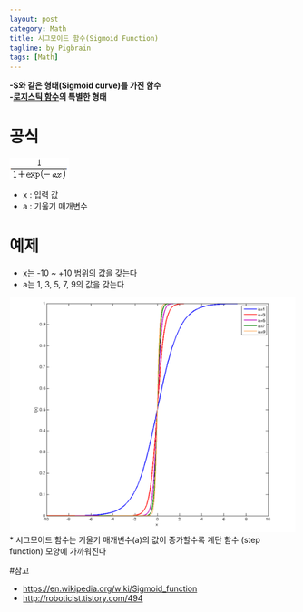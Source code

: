 ```yaml
---
layout: post
category: Math
title: 시그모이드 함수(Sigmoid Function)
tagline: by Pigbrain
tags: [Math]
---
```


<!--more-->

**-S와 같은 형태(Sigmoid curve)를 가진 함수**   
**-[로지스틱 함수](https://en.wikipedia.org/wiki/Logistic_function)의 특별한 형태**  
  
# 공식  
<img src="/assets/themes/Snail/img/Math/SigmoidFunction/formula.png" alt="">  

* x : 입력 값
* a : 기울기 매개변수

# 예제
* x는 -10 ~ +10 범위의 값을 갖는다
* a는 1, 3, 5, 7, 9의 값을 갖는다
<img src="/assets/themes/Snail/img/Math/SigmoidFunction/graph.png" alt="">
* 시그모이드 함수는 기울기 매개변수(a)의 값이 증가할수록 계단 함수 (step function) 모양에 가까워진다
 
#참고
* https://en.wikipedia.org/wiki/Sigmoid_function
* http://roboticist.tistory.com/494